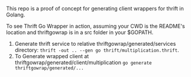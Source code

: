 This repo is a proof of concept for generating client wrappers for thrift in Golang.


To see Thrift Go Wrapper in action, assuming your CWD is the README's location and thriftgowrap is in a src folder in your $GOPATH.

1. Generate thrift service to relative thriftgowrap/generated/services directory: `thrift -out .. --gen go thrift/multiplication.thrift`. 
2. To Generate wrapped client at thriftgowrap/generated/client/multiplication `go generate thriftgowrap/generated/...`